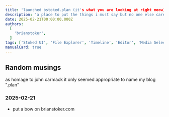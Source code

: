 ```yaml
---
title: 'launched bstoked.plan (it's what you are looking at right meow)'
description: 'a place to put the things i must say but no one else cares about.. as well as some work updates'
date: 2025-02-21T00:00:00.000Z
authors:
  [
    'brianstoker',
  ]
tags: ['Stoked UI', 'File Explorer', 'Timeline', 'Editor', 'Media Selector']
manualCard: true
---
```


## Random musings

as homage to john carmack it only seemed appropriate to name my blog ".plan"

### 2025-02-21

- put a bow on brianstoker.com

